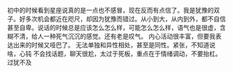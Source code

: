 初中的时候看到星座说真的是一点也不感冒，现在反而有点信了。我是犹豫的双子。好多次机会都近在咫尺，却因为犹豫而错过。从小到大，从内到外，都不自信甚至自卑。说话的时候总是应该怎么怎么样，可能怎么怎么样，语气也是很虚，含糊不清，给人一种死气沉沉的感觉。还有老是叹气。
内心活动很丰富，但要我表达出来的时候又哑巴了。
无法单独和异性相处，甚至是同性。紧张，不知道说啥，心钝
不会找话题，聊天很尬，太过于死板，重点在于情绪调动，不要抬杠。
过犹不及
